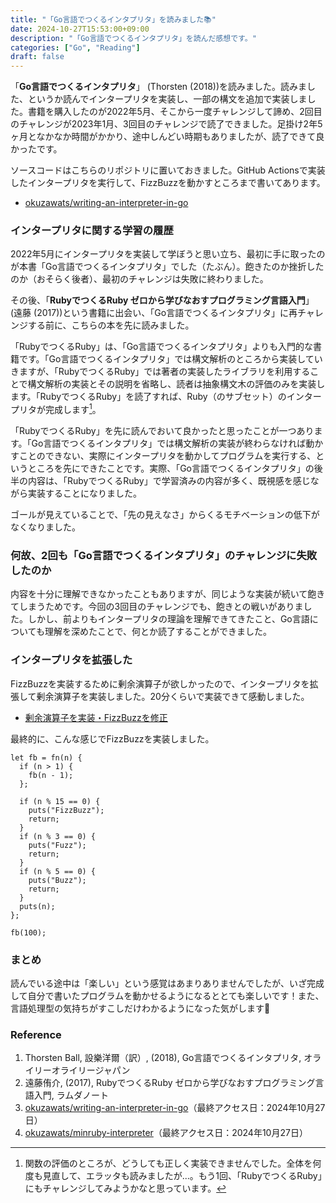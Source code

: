 ```yaml
---
title: "「Go言語でつくるインタプリタ」を読みました📚"
date: 2024-10-27T15:53:00+09:00
description: "「Go言語でつくるインタプリタ」を読んだ感想です。"
categories: ["Go", "Reading"]
draft: false
---
```


「**Go言語でつくるインタプリタ**」 (Thorsten (2018))を読みました。読みました、というか読んでインタープリタを実装し、一部の構文を追加で実装しました。書籍を購入したのが2022年5月、そこから一度チャレンジして諦め、2回目のチャレンジが2023年1月、3回目のチャレンジで読了できました。足掛け2年5ヶ月となかなか時間がかかり、途中しんどい時期もありましたが、読了できて良かったです。

ソースコードはこちらのリポジトリに置いておきました。GitHub Actionsで実装したインタープリタを実行して、FizzBuzzを動かすところまで書いてあります。

- [okuzawats/writing-an-interpreter-in-go](https://github.com/okuzawats/writing-an-interpreter-in-go)

### インタープリタに関する学習の履歴

2022年5月にインタープリタを実装して学ぼうと思い立ち、最初に手に取ったのが本書「Go言語でつくるインタプリタ」でした（たぶん）。飽きたのか挫折したのか（おそらく後者）、最初のチャレンジは失敗に終わりました。

その後、「**RubyでつくるRuby ゼロから学びなおすプログラミング言語入門**」 (遠藤 (2017))という書籍に出会い、「Go言語でつくるインタプリタ」に再チャレンジする前に、こちらの本を先に読みました。

「RubyでつくるRuby」は、「Go言語でつくるインタプリタ」よりも入門的な書籍です。「Go言語でつくるインタプリタ」では構文解析のところから実装していきますが、「RubyでつくるRuby」では著者の実装したライブラリを利用することで構文解析の実装とその説明を省略し、読者は抽象構文木の評価のみを実装します。「RubyでつくるRuby」を読了すれば、Ruby（のサブセット）のインタープリタが完成します[^1]。

「RubyでつくるRuby」を先に読んでおいて良かったと思ったことが一つあります。「Go言語でつくるインタプリタ」では構文解析の実装が終わらなければ動かすことのできない、実際にインタープリタを動かしてプログラムを実行する、というところを先にできたことです。実際、「Go言語でつくるインタプリタ」の後半の内容は、「RubyでつくるRuby」で学習済みの内容が多く、既視感を感じながら実装することになりました。

ゴールが見えていることで、「先の見えなさ」からくるモチベーションの低下がなくなりました。

### 何故、2回も「Go言語でつくるインタプリタ」のチャレンジに失敗したのか

内容を十分に理解できなかったこともありますが、同じような実装が続いて飽きてしまうためです。今回の3回目のチャレンジでも、飽きとの戦いがありました。しかし、前よりもインタープリタの理論を理解できてきたこと、Go言語についても理解を深めたことで、何とか読了することができました。

### インタープリタを拡張した

FizzBuzzを実装するために剰余演算子が欲しかったので、インタープリタを拡張して剰余演算子を実装しました。20分くらいで実装できて感動しました。

- [剰余演算子を実装・FizzBuzzを修正](https://github.com/okuzawats/writing-an-interpreter-in-go/pull/46)

最終的に、こんな感じでFizzBuzzを実装しました。

```
let fb = fn(n) {
  if (n > 1) {
    fb(n - 1);
  };

  if (n % 15 == 0) {
    puts("FizzBuzz");
    return;
  }
  if (n % 3 == 0) {
    puts("Fuzz");
    return;
  }
  if (n % 5 == 0) {
    puts("Buzz");
    return;
  }
  puts(n);
};

fb(100);
```

### まとめ

読んでいる途中は「楽しい」という感覚はあまりありませんでしたが、いざ完成して自分で書いたプログラムを動かせるようになるととても楽しいです！また、言語処理型の気持ちがすこしだけわかるようになった気がします🤏

### Reference

1. Thorsten Ball, 設樂洋爾（訳）, (2018), Go言語でつくるインタプリタ, オライリーオライリージャパン
2. 遠藤侑介, (2017), RubyでつくるRuby ゼロから学びなおすプログラミング言語入門, ラムダノート
3. [okuzawats/writing-an-interpreter-in-go](https://github.com/okuzawats/writing-an-interpreter-in-go)（最終アクセス日：2024年10月27日）
4. [okuzawats/minruby-interpreter](https://github.com/okuzawats/minruby-interpreter)（最終アクセス日：2024年10月27日）

[^1]: 関数の評価のところが、どうしても正しく実装できませんでした。全体を何度も見直して、エラッタも読みましたが...。もう1回、「RubyでつくるRuby」にもチャレンジしてみようかなと思っています。
